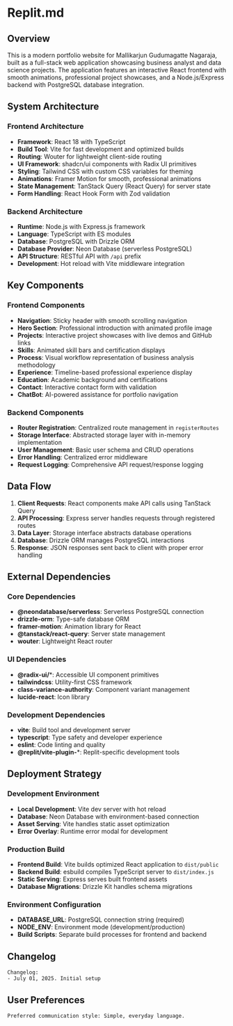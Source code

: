 # Replit.md

## Overview

This is a modern portfolio website for Mallikarjun Gudumagatte Nagaraja, built as a full-stack web application showcasing business analyst and data science projects. The application features an interactive React frontend with smooth animations, professional project showcases, and a Node.js/Express backend with PostgreSQL database integration.

## System Architecture

### Frontend Architecture
- **Framework**: React 18 with TypeScript
- **Build Tool**: Vite for fast development and optimized builds
- **Routing**: Wouter for lightweight client-side routing
- **UI Framework**: shadcn/ui components with Radix UI primitives
- **Styling**: Tailwind CSS with custom CSS variables for theming
- **Animations**: Framer Motion for smooth, professional animations
- **State Management**: TanStack Query (React Query) for server state
- **Form Handling**: React Hook Form with Zod validation

### Backend Architecture
- **Runtime**: Node.js with Express.js framework
- **Language**: TypeScript with ES modules
- **Database**: PostgreSQL with Drizzle ORM
- **Database Provider**: Neon Database (serverless PostgreSQL)
- **API Structure**: RESTful API with `/api` prefix
- **Development**: Hot reload with Vite middleware integration

## Key Components

### Frontend Components
- **Navigation**: Sticky header with smooth scrolling navigation
- **Hero Section**: Professional introduction with animated profile image
- **Projects**: Interactive project showcases with live demos and GitHub links
- **Skills**: Animated skill bars and certification displays
- **Process**: Visual workflow representation of business analysis methodology
- **Experience**: Timeline-based professional experience display
- **Education**: Academic background and certifications
- **Contact**: Interactive contact form with validation
- **ChatBot**: AI-powered assistance for portfolio navigation

### Backend Components
- **Router Registration**: Centralized route management in `registerRoutes`
- **Storage Interface**: Abstracted storage layer with in-memory implementation
- **User Management**: Basic user schema and CRUD operations
- **Error Handling**: Centralized error middleware
- **Request Logging**: Comprehensive API request/response logging

## Data Flow

1. **Client Requests**: React components make API calls using TanStack Query
2. **API Processing**: Express server handles requests through registered routes
3. **Data Layer**: Storage interface abstracts database operations
4. **Database**: Drizzle ORM manages PostgreSQL interactions
5. **Response**: JSON responses sent back to client with proper error handling

## External Dependencies

### Core Dependencies
- **@neondatabase/serverless**: Serverless PostgreSQL connection
- **drizzle-orm**: Type-safe database ORM
- **framer-motion**: Animation library for React
- **@tanstack/react-query**: Server state management
- **wouter**: Lightweight React router

### UI Dependencies
- **@radix-ui/***: Accessible UI component primitives
- **tailwindcss**: Utility-first CSS framework
- **class-variance-authority**: Component variant management
- **lucide-react**: Icon library

### Development Dependencies
- **vite**: Build tool and development server
- **typescript**: Type safety and developer experience
- **eslint**: Code linting and quality
- **@replit/vite-plugin-***: Replit-specific development tools

## Deployment Strategy

### Development Environment
- **Local Development**: Vite dev server with hot reload
- **Database**: Neon Database with environment-based connection
- **Asset Serving**: Vite handles static asset optimization
- **Error Overlay**: Runtime error modal for development

### Production Build
- **Frontend Build**: Vite builds optimized React application to `dist/public`
- **Backend Build**: esbuild compiles TypeScript server to `dist/index.js`
- **Static Serving**: Express serves built frontend assets
- **Database Migrations**: Drizzle Kit handles schema migrations

### Environment Configuration
- **DATABASE_URL**: PostgreSQL connection string (required)
- **NODE_ENV**: Environment mode (development/production)
- **Build Scripts**: Separate build processes for frontend and backend

## Changelog
```
Changelog:
- July 01, 2025. Initial setup
```

## User Preferences
```
Preferred communication style: Simple, everyday language.
```